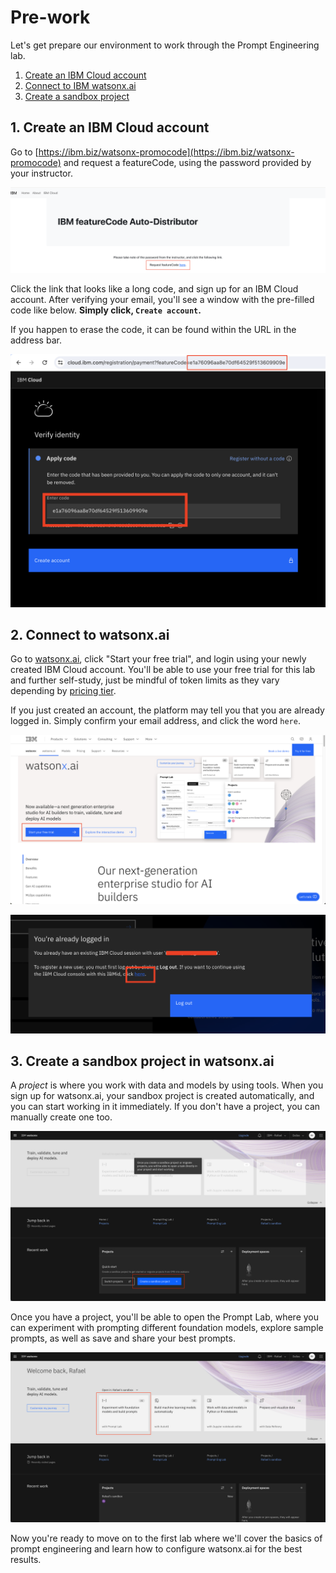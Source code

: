 # Pre-work

Let's get prepare our environment to work through the Prompt Engineering lab.

1. [Create an IBM Cloud account](#1-create-an-ibm-cloud-account)
2. [Connect to IBM watsonx.ai](#2-connect-to-watsonxai)
3. [Create a sandbox project](#3-create-a-sandbox-project-in-watsonxai)

## 1. Create an IBM Cloud account
Go to [https://ibm.biz/watsonx-promocode](https://ibm.biz/watsonx-promocode) and request a featureCode, using the password provided by your instructor.

![img.png](../images/feature-code.png)

Click the link that looks like a long code, and sign up for an IBM Cloud account. After verifying your email, you'll see a window with the pre-filled code like below. **Simply click, `Create account`.** 

If you happen to erase the code, it can be found within the URL in the address bar. 

![img.png](../images/create-account.png)


## 2. Connect to watsonx.ai

Go to [watsonx.ai](https://www.ibm.com/products/watsonx-ai), click "Start your free trial", and login using your newly created IBM Cloud account. You'll be able to use your free trial for this lab and further self-study, just be mindful of token limits as they vary depending by [pricing tier](https://www.ibm.com/products/watsonx-data/pricing). 

If you just created an account, the platform may tell you that you are already logged in. Simply confirm your email address, and click the word `here`. 

![img.png](../images/free-trial.png)

![img.png](../images/already-logged-in.png)

## 3. Create a sandbox project in watsonx.ai

A *project* is where you work with data and models by using tools. When you sign up for watsonx.ai, your sandbox project is created automatically, and you can start working in it immediately. If you don't have a project, you can manually create one too. 

![img.png](../images/create-project.png)

Once you have a project, you'll be able to open the Prompt Lab, where you can experiment with prompting different foundation models, explore sample prompts, as well as save and share your best prompts.

![img_1.png](../images/start-prompt-lab.png)

Now you're ready to move on to the first lab where we'll cover the basics of prompt engineering and learn how to configure watsonx.ai for the best results. 
